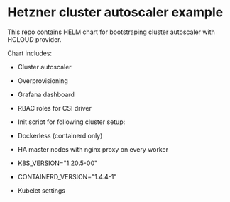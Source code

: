 # Hetzner cluster autoscaler example

This repo contains HELM chart for bootstraping cluster autoscaler with HCLOUD provider.

Chart includes:
* Cluster autoscaler
* Overprovisioning
* Grafana dashboard
* RBAC roles for CSI driver
* Init script for following cluster setup:
  
* Dockerless (containerd only)
* HA master nodes with nginx proxy on every worker
* K8S_VERSION="1.20.5-00"
* CONTAINERD_VERSION="1.4.4-1"
* Kubelet settings
